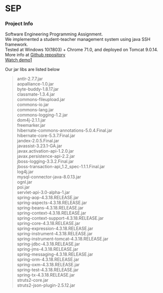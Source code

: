 # SEP  

### Project Info
Software Engineering Programming Assignment.  
We implemented a student-teacher management system using java SSH framework.  
Tested at Windows 10(1803) + Chrome 71.0, and deployed on Tomcat 9.0.14.  
More info at [Github repository](https://github.com/AlphaGoMK/SEP)  
[Watch demo1](https://www.youtube.com/watch?v=IzyZ3fYSOd4&feature=youtu.be)  

Our jar libs are listed below
> antlr-2.7.7.jar  
> aopalliance-1.0.jar  
> byte-buddy-1.8.17.jar  
> classmate-1.3.4.jar  
> commons-fileupload.jar  
> commons-io.jar  
> commons-lang.jar  
> commons-logging-1.2.jar  
> dom4j-2.1.1.jar  
> freemarker.jar  
> hibernate-commons-annotations-5.0.4.Final.jar  
> hibernate-core-5.3.7.Final.jar   
> jandex-2.0.5.Final.jar  
> javassist-3.23.1-GA.jar  
> javax.activation-api-1.2.0.jar  
> javax.persistence-api-2.2.jar  
> jboss-logging-3.3.2.Final.jar  
> jboss-transaction-api_1.2_spec-1.1.1.Final.jar  
> log4j.jar  
> mysql-connector-java-8.0.13.jar  
> ognl.jar  
> poi.jar  
> servlet-api-3.0-alpha-1.jar  
> spring-aop-4.3.18.RELEASE.jar  
> spring-aspects-4.3.18.RELEASE.jar  
> spring-beans-4.3.18.RELEASE.jar  
> spring-context-4.3.18.RELEASE.jar  
> spring-context-support-4.3.18.RELEASE.jar  
> spring-core-4.3.18.RELEASE.jar  
> spring-expression-4.3.18.RELEASE.jar  
> spring-instrument-4.3.18.RELEASE.jar  
> spring-instrument-tomcat-4.3.18.RELEASE.jar  
> spring-jdbc-4.3.18.RELEASE.jar  
> spring-jms-4.3.18.RELEASE.jar  
> spring-messaging-4.3.18.RELEASE.jar  
> spring-orm-4.3.18.RELEASE.jar  
> spring-oxm-4.3.18.RELEASE.jar  
> spring-test-4.3.18.RELEASE.jar  
> spring-tx-4.3.18.RELEASE.jar  
> struts2-core.jar  
> struts2-json-plugin-2.5.12.jar  
 